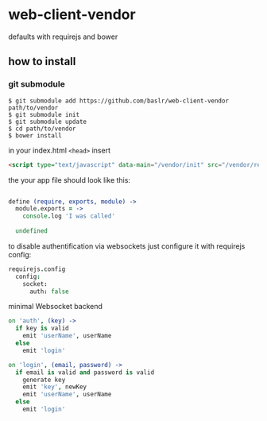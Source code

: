 web-client-vendor
=================

defaults with requirejs and bower

## how to install

### git submodule

```
$ git submodule add https://github.com/baslr/web-client-vendor path/to/vendor
$ git submodule init
$ git submodule update
$ cd path/to/vendor
$ bower install
```

in your index.html ```<head>``` insert


```html
<script type="text/javascript" data-main="/vendor/init" src="/vendor/require.js"></script>
```

the your app file should look like this:

```coffeescript

define (require, exports, module) ->
  module.exports = ->
    console.log 'I was called'
    
  undefined
```

to disable authentification via websockets just configure it with requirejs config:

```coffeescript
requirejs.config
  config:
    socket:
      auth: false
```


minimal Websocket backend

```coffeescript
on 'auth', (key) ->
  if key is valid
    emit 'userName', userName
  else
    emit 'login'

on 'login', (email, password) ->
  if email is valid and password is valid
    generate key
    emit 'key', newKey
    emit 'userName', userName
  else
    emit 'login'

